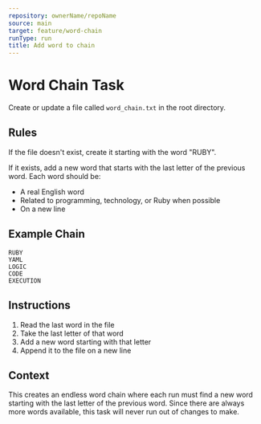 ```yaml
---
repository: ownerName/repoName
source: main
target: feature/word-chain
runType: run
title: Add word to chain
---
```


# Word Chain Task

Create or update a file called `word_chain.txt` in the root directory.

## Rules

If the file doesn't exist, create it starting with the word "RUBY".

If it exists, add a new word that starts with the last letter of the previous word. Each word should be:
- A real English word
- Related to programming, technology, or Ruby when possible
- On a new line

## Example Chain
```
RUBY
YAML
LOGIC
CODE
EXECUTION
```

## Instructions

1. Read the last word in the file
2. Take the last letter of that word
3. Add a new word starting with that letter
4. Append it to the file on a new line

## Context

This creates an endless word chain where each run must find a new word starting with the last letter of the previous word. Since there are always more words available, this task will never run out of changes to make.
